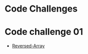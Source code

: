 # Code Challenges

# Code challenge 01
 * [ Reversed-Array](https://github.com/h4mz411y/data-structures-and-algorithms/blob/main/javascript/code-challenges/ReversseArray/README.md)
